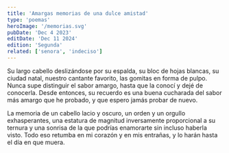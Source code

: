 ```yaml
---
title: 'Amargas memorias de una dulce amistad'
type: 'poemas'
heroImage: '/memorias.svg'
pubDate: 'Dec 4 2023'
editDate: 'Dec 11 2024'
edition: 'Segunda'
related: ['senora', 'indeciso']
---
```


Su largo cabello deslizándose por su espalda, su bloc de hojas blancas, su ciudad natal, nuestro cantante favorito, las gomitas en forma de pulpo. Nunca supe distinguir el sabor amargo, hasta que la conocí y dejé de conocerla. Desde entonces, su recuerdo es una buena cucharada del sabor más amargo que he probado, y que espero jamás probar de nuevo.

La memoria de un cabello lacio y oscuro, un orden y un orgullo exhasperantes, una estatura de magnitud inversamente proporcional a su ternura y una sonrisa de la que podrías enamorarte sin incluso haberla visto. Todo eso retumba en mi corazón y en mis entrañas, y lo harán hasta el día en que muera.
